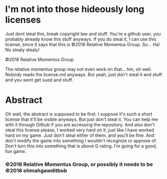 # I'm not into those hideously long licenses
Just dont steal this, break copyright law and stuff. You're a github user, you probably already know this stuff anyways. If you do steal it, I can use this license, since it says that this is ©2018 Relative Momentus Group. So... Ha! No stealy stealy!

©2018 Relative Momentus Group

The relative momentus group may not even work on that... hm, oh well. Nobody reads the license.md anyways. But yeah, just don't steal it and stuff and you wont get sued and stuff.

# Abstract
  Oh wait, the abstract is supposed to be first. I suppose it's such a short license that it'll be visible anyways. But just don't steal it. You can help me with it through Github if you are accessing the repository. And also don't steal this license please, I worked very hard on it, just like I have worked hard on my game. Just don't steal either of them, and you'll be fine. And don't modify the game into something I wouldn't recognize or approve of. Don't turn this into something that is above G rating. I'm going for a good, fun game.
  
### ©2018 Relative Momentus Group, or possibly it needs to be ©2018 ohmahgawditbob
